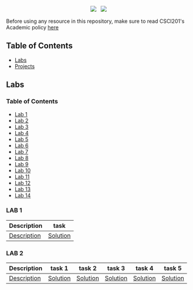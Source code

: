<p align="center">
<a href="https://github.com/joolaoye/CSCI201_Resource/blob/main/LICENSE"><img src="https://img.shields.io/badge/License-MIT-blue.svg"/></a> &nbsp; <a href=""><img src="https://img.shields.io/badge/Open Source-red.svg"/></a>
</p>

Before using any resource in this repository, make sure to read CSCI201's Academic policy [here]()

## Table of Contents
- [Labs](#lab)
- [Projects](#projects)


## Labs 
 ### Table of Contents
 - [Lab 1](#lab-1)
 - [Lab 2](#lab-2)
 - [Lab 3](#lab-3)
 - [Lab 4](#lab-4)
 - [Lab 5](#lab-5)
 - [Lab 6](#lab-6)
 - [Lab 7](#lab-7)
 - [Lab 8](#lab-8)
 - [Lab 9](#lab-9)
 - [Lab 10](#lab-10)
 - [Lab 11](#lab-11)
 - [Lab 12](#lab-12)
 - [Lab 13](#lab-13)
 - [Lab 14](#lab-14)

### LAB 1
| Description | task | 
| ---- | --------  |
|[Description](https://docs.google.com/document/d/18FGqhxvvomPXV9uzy5_exPKdOuk6Imjh/edit?usp=drive_link&ouid=110757146400563582822&rtpof=true&sd=true) |[Solution](https://github.com/joolaoye/CSCI201_Resource/blob/main/LAB1/helloWorld.cpp)|

### LAB 2
| Description | task 1 | task 2 | task 3 | task 4 | task 5 | 
| ---- | --------  | ------ | ----- | ---- | ---- |
|[Description](https://docs.google.com/document/d/1vhhEyceb6oqLAgylEkNYJj5_t7Ob309a/edit?usp=drive_link&ouid=110757146400563582822&rtpof=true&sd=true) |[Solution](https://github.com/joolaoye/CSCI201_Resource/blob/main/LAB2/firstprog.cpp) |[Solution](https://github.com/joolaoye/CSCI201_Resource/blob/main/LAB2/semiprob.cpp) |[Solution](https://github.com/joolaoye/CSCI201_Resource/blob/main/LAB2/unprob.cpp) |[Solution](https://github.com/joolaoye/CSCI201_Resource/blob/main/LAB2/logicprob.cpp) |[Solution](https://github.com/joolaoye/CSCI201_Resource/blob/main/LAB2/temp_convert.cpp) |
